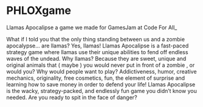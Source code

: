 # PHLOXgame
Llamas Apocalipse a game we made for GamesJam at Code For All_


What if I told you that the only thing standing between us and a zombie apocalypse... are llamas? Yes, llamas!
Llamas Apocalipse is a fast-paced strategy game where llamas use their unique abilities to fend off endless waves of the undead. 
Why llamas? Because they are sweet, unique and original animals that ( maybe ) you would never put in front of a zombie , or would you? Why would people want to play? 
Addictiveness, humor, creative mechanics, originality, free cosmetics, fun, the element of surprise and learning how to save money in order to defend your life! 
Llamas Apocalipse  is the wacky, strategy-packed, and endlessly fun game you didn’t know you needed. Are you ready to spit in the face of danger?
